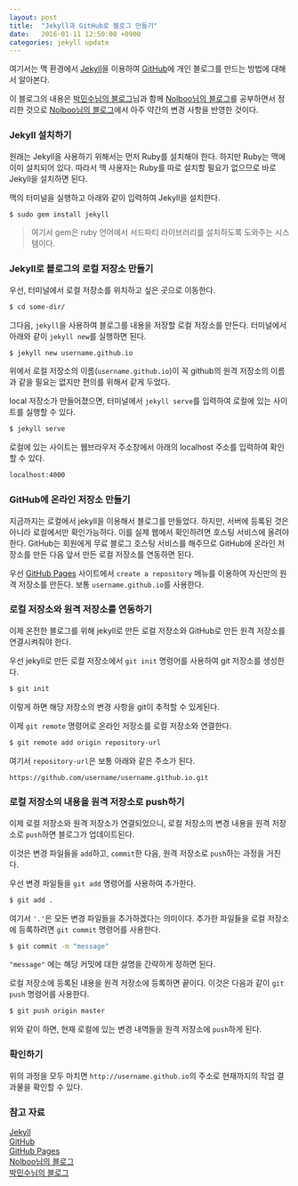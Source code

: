 ```yaml
---
layout: post
title:  "Jekyll과 GitHub로 블로그 만들기"
date:   2016-01-11 12:50:00 +0900
categories: jekyll update
---
```


여기서는 맥 환경에서 [Jekyll][Jekyll]을 이용하여 [GitHub][GitHub]에 개인 블로그를 만드는 방법에 대해서 알아본다.

이 블로그의 내용은 [박민수님의 블로그][박민수님의 블로그]님과 함께 [Nolboo님의 블로그][Nolboo님의 블로그]를 공부하면서 정리한 것으로 [Nolboo님의 블로그][Nolboo님의 블로그]에서 아주 약간의 변경 사항을 반영한 것이다.

### Jekyll 설치하기

원래는 Jekyll을 사용하기 위해서는 먼저 Ruby를 설치해야 한다. 하지만 Ruby는 맥에 이미 설치되어 있다. 따라서 맥 사용자는 Ruby를 따로 설치할 필요가 없으므로 바로 Jekyll을 설치하면 된다.

맥의 터미널을 실행하고 아래와 같이 입력하여 Jekyll을 설치한다.

```sh
$ sudo gem install jekyll
```

> 여기서 gem은 ruby 언어에서 서드파티 라이브러리를 설치하도록 도와주는 시스템이다.


### Jekyll로 블로그의 로컬 저장소 만들기

우선, 터미널에서 로컬 저장소를 위치하고 싶은 곳으로 이동한다.

```sh
$ cd some-dir/
```

그다음, `jekyll`을 사용하여 블로그를 내용을 저장할 로컬 저장소를 만든다. 터미널에서 아래와 같이 `jekyll new`를 실행하면 된다.

```sh
$ jekyll new username.github.io
```

위에서 로컬 저장소의 이름(`username.github.io`)이 꼭 github의 원격 저장소의 이름과 같을 필요는 없지만 편의를 위해서 같게 두었다.

local 저장소가 만들어졌으면, 터미널에서 `jekyll serve`를 입력하여 로컬에 있는 사이트를 실행할 수 있다.

```sh
$ jekyll serve
```

로컬에 있는 사이트는 웹브라우저 주소창에서 아래의 localhost 주소를 입력하여 확인할 수 있다.

```sh
localhost:4000
```


### GitHub에 온라인 저장소 만들기

지금까지는 로컬에서 jekyll을 이용해서 블로그를 만들었다. 하지만, 서버에 등록된 것은 아니라 로컬에서만 확인가능하다. 이를 실제 웹에서 확인하려면 호스팅 서비스에 올려야한다. GitHub는 회원에게 무료 블로그 호스팅 서비스를 해주므로 GitHub에 온라인 저장소를 만든 다음 앞서 만든 로컬 저장소를 연동하면 된다.

우선 [GitHub Pages][GitHub Pages] 사이트에서 `create a repository` 메뉴를 이용하여 자신만의 원격 저장소를 만든다. 보통 `username.github.io`를 사용한다.


### 로컬 저장소와 원격 저장소를 연동하기

이제 온전한 블로그를 위해 jekyll로 만든 로컬 저장소와 GitHub로 만든 원격 저장소를 연결시켜줘야 한다.

우선 jekyll로 만든 로컬 저장소에서 `git init` 명령어를 사용하여 git 저장소를 생성한다.

```sh
$ git init
```

이렇게 하면 해당 저장소의 변경 사항을 git이 추적할 수 있게된다.

이제 `git remote` 명령어로 온라인 저장소를 로컬 저장소와 연결한다.

```sh
$ git remote add origin repository-url
```

여기서 `repository-url`은 보통 아래와 같은 주소가 된다.

```sh
https://github.com/username/username.github.io.git
```


### 로컬 저장소의 내용을 원격 저장소로 push하기

이제 로컬 저장소와 원격 저장소가 연결되었으니, 로컬 저장소의 변경 내용을 원격 저장소로 `push`하면 블로그가 업데이트된다.

이것은 변경 파일들을 `add`하고, `commit`한 다음, 원격 저장소로 `push`하는 과정을 거친다.

우선 변경 파일들을 `git add` 명령어를 사용하여 추가한다.

```sh
$ git add .
```

여기서 `'.'`은 모든 변경 파일들을 추가하겠다는 의미이다. 추가한 파일들을 로컬 저장소에 등록하려면 `git commit` 명령어를 사용한다.

```sh
$ git commit -m "message"
```

``"message"`` 에는 해당 커밋에 대한 설명을 간략하게 정하면 된다.

로컬 저장소에 등록된 내용을 원격 저장소에 등록하면 끝이다. 이것은 다음과 같이 `git push` 명령어를 사용한다.

```sh
$ git push origin master
```

위와 같이 하면, 현재 로컬에 있는 변경 내역들을 원격 저장소에 `push`하게 된다.


### 확인하기

위의 과정을 모두 마치면 `http://username.github.io`의 주소로 현재까지의 작업 결과물을 확인할 수 있다.


### 참고 자료

[Jekyll]: http://jekyllrb.com
[GitHub]: https://github.com
[박민수님의 블로그]: https://cuspace.github.io  
[Nolboo님의 블로그]: https://nolboo.github.io/blog/2013/10/15/free-blog-with-github-jekyll/
[GitHub Pages]: https://pages.github.com


[Jekyll](http://jekyllrb.com)  
[GitHub](https://github.com)  
[GitHub Pages](https://pages.github.com)  
[Nolboo님의 블로그](https://nolboo.github.io/blog/2013/10/15/free-blog-with-github-jekyll/)  
[박민수님의 블로그](https://cuspace.github.io)  
